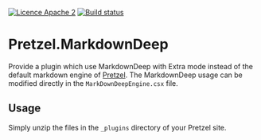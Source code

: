 [![Licence Apache 2](https://img.shields.io/badge/licence-Apache%202-blue.svg)](https://github.com/scriptcs-contrib/scriptcs-mef/blob/master/LICENSE) [![Build status](https://ci.appveyor.com/api/projects/status/p2kc00xkiojx27tl?svg=true)](https://ci.appveyor.com/project/laedit/pretzel-markdowndeep) 

# Pretzel.MarkdownDeep

Provide a plugin which use MarkdownDeep with Extra mode instead of the default markdown engine of [Pretzel](http://github.com/code52/pretzel).
The MarkdownDeep usage can be modified directly in the `MarkDownDeepEngine.csx` file.

## Usage
Simply unzip the files in the `_plugins` directory of your Pretzel site.
